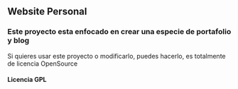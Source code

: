 ## Website Personal

### Este proyecto esta enfocado en crear una especie de portafolio y blog

<p>Si quieres usar este proyecto o modificarlo, puedes hacerlo, es totalmente de licencia OpenSource</p>


#### Licencia GPL